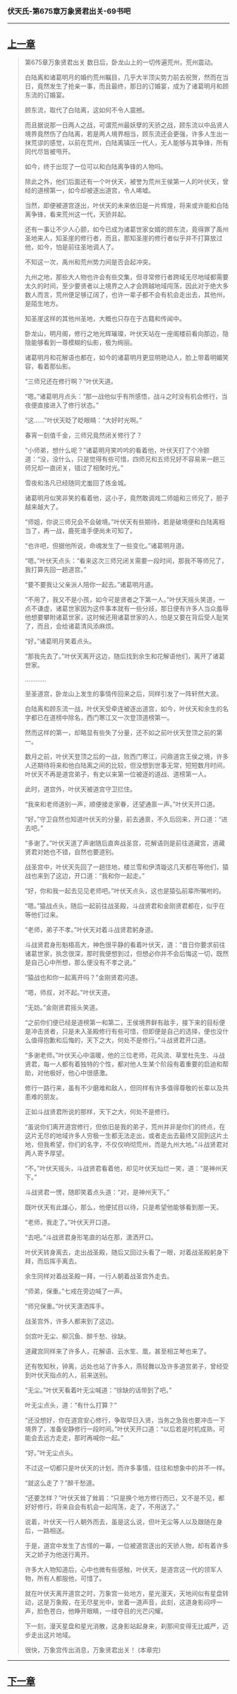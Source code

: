 ### 伏天氏-第675章万象贤君出关-69书吧

--------
[上一章](./2c12c6c46b9cae4bbfb54d86f6270c22.md)
--------


>
>
>
>第675章万象贤君出关
>数日后，卧龙山上的一切传遍荒州，荒州震动。
>
>白陆离和诸葛明月的婚约荒州瞩目，几乎大半顶尖势力前去祝贺，然而在当日，竟然发生了抢亲一事，而且最终，那日的订婚宴，成为了诸葛明月和顾东流的订婚宴。
>
>顾东流，取代了白陆离，这如何不令人震撼。
>
>而且据说那一日两人之战，可谓荒州最妖孽的天骄之战，顾东流以中品贤人境界竟然伤了白陆离，若是两人境界相当，顾东流还会更强，许多人生出一抹荒谬的感觉，以前在荒州，白陆离镇压一代人，无人能够与其争锋，所有同代尽皆被甩开。
>
>如今，终于出现了一位可以和白陆离争锋的人物吗。
>
>除此之外，他们后面还有一个叶伏天，被誉为荒州王侯第一人的叶伏天，曾经的道榜第一，如今却被逐出道宫，令人唏嘘。
>
>当然，即便被道宫逐出，叶伏天的未来依旧是一片辉煌，将来或许能和白陆离争锋，看来荒州这一代，天骄并起。
>
>还有一事让不少人心颤，如今已成为诸葛世家女婿的顾东流，竟得罪了禹州圣地来人，知圣崖的修行者，而且，那知圣崖的修行者似乎并不打算放过他，如今，怕是前往圣地调人了。
>
>不知这一次，禹州和荒州势力间是否会起冲突。
>
>九州之地，那些大人物也许会有些交集，但寻常修行者跨域无尽地域都需要太久的时间，至少要贤者以上境界之人才会跨越地域闯荡，因此对于绝大多数人而言，荒州便足够辽阔了，也许一辈子都不会有机会走出去，其他州，是陌生地方。
>
>知圣崖这样的其他州圣地，大概也只存在于古籍和传闻中。
>
>卧龙山，明月阁，修行之地光辉璀璨，叶伏天站在一座阁楼前看向那边，隐隐能够看到一尊模糊的仙影，极为绚丽。
>
>诸葛明月和花解语也都在，如今的诸葛明月更显明艳动人，脸上带着明媚笑容，看着那仙影。
>
>“三师兄还在修行啊？”叶伏天道。
>
>“嗯。”诸葛明月点头：“那一战他似乎有所感悟，战斗之时没有机会修行，当夜便直接进入了修行状态。”
>
>“这……”叶伏天眨了眨眼睛：“大好时光啊。”
>
>春宵一刻值千金，三师兄竟然闭关修行了？
>
>“小师弟，想什么呢？”诸葛明月笑吟吟的看着他，叶伏天打了个冷颤道：“没，没什么，只是觉得有些可惜，四师兄和五师兄好不容易来一趟三师兄却一直闭关，错过了相聚时光。”
>
>雪夜和洛凡已经随同尤蚩回了炼金城。
>
>诸葛明月似笑非笑的看着他，这小子，竟然敢调戏二师姐和三师兄了，胆子越来越大了。
>
>“师姐，你说三师兄会不会破境。”叶伏天有些期待，若是破境便和白陆离相当了，再一战，鹿死谁手便尚未可知了。
>
>“也许吧，但据他所说，命魂发生了一些变化。”诸葛明月道。
>
>“嗯。”叶伏天点头：“看来这次三师兄闭关需要一段时间，那我不等师兄了，我打算先回一趟道宫。”
>
>“要不要我让父亲派人陪你一起去。”诸葛明月道。
>
>“不用了，我又不是小孩，如今可是贤者之下第一人。”叶伏天摇头笑道，一点不谦虚，诸葛世家因为这件事本就有一些分歧，那日便有许多人当众羞辱他想要攀附诸葛世家，这时候还用诸葛世家的人，怕是又要在背后受人耻笑了，而且，会给诸葛清风添麻烦。
>
>“好。”诸葛明月笑着点头。
>
>“那我先去了。”叶伏天离开这边，随后找到余生和花解语他们，离开了诸葛世家。
>
>…………
>
>至圣道宫，卧龙山上发生的事情传回来之后，同样引发了一阵轩然大波。
>
>白陆离和顾东流一战，叶伏天受牵连被逐出道宫，如今，叶伏天和余生的名字都已在道榜中除名，西门寒江又一次登顶道榜第一。
>
>然而这样的第一，却略显有些失了分量，还不如之前叶伏天登顶之前的第一。
>
>数月之前，叶伏天登顶之后的一战，败西门寒江，问鼎道宫王侯之境，许多人还期待将来和他白陆离之间的比较，但没想到世事无常，短短数月时间，叶伏天不再是道宫弟子，有史以来第一位被逐的道战、道榜第一人。
>
>此时，道宫外，叶伏天被道宫守卫拦住。
>
>“我来和老师道别一声，顺便接走家眷，还望通禀一声。”叶伏天开口道。
>
>“好。”守卫自然也知道叶伏天的分量，前去通禀，不久后回来，开口道：“进去吧。”
>
>“多谢了。”叶伏天道了声谢随后直奔战圣宫，花解语则是前往道藏宫，道藏贤君对她也不错，自然也要道别。
>
>战圣宫中，叶伏天先回了一趟住地，楼兰雪和伊清璇这几天都在等他们，猿战也来到了这边，开口道：“我和你一起走。”
>
>“好，你和我一起去见见老师吧。”叶伏天点头，这也是猿弘前辈所嘱咐的。
>
>“嗯。”猿战点头，随后一起前往战圣殿，斗战贤君和金刚贤君都在，似乎在等他们过来。
>
>“老师，弟子不孝。”叶伏天对着斗战贤君躬身道。
>
>斗战贤君身形魁梧高大，神色很平静的看着叶伏天，道：“昔日你要求前往诸葛世家，执念很深，那时我便想到过，但想必你并不会后悔这一切，既然是自己心中所想，那么便没有不孝之说。”
>
>“猿战也和你一起离开吗？”金刚贤君问道。
>
>“嗯，师叔，对不起。”叶伏天道。
>
>“无妨。”金刚贤君摇头笑道。
>
>“之前你们便已经是道榜第一和第二，王侯境界鲜有敌手，接下来的目标便是冲击贤者，只是未入圣殿修行有些可惜，但即便是自己的选择，便也没什么值得抱歉和后悔的，天下之大，何处不是修行。”斗战贤君开口道。
>
>“多谢老师。”叶伏天心中温暖，他的三位老师，花风流、草堂杜先生、斗战贤君，每一人都有着独特的个性，都对他人生某个阶段有着重要的启迪和帮助，对他极好，他心中很感激。
>
>修行一路行来，虽有不少磨难和敌人，但同样有许多值得尊敬的长辈以及共患难的朋友。
>
>正如斗战贤君所说的那样，天下之大，何处不是修行。
>
>“虽说你们离开道宫修行，但依旧是我的弟子，荒州并非是你们的终点，在这片无尽的地域许多人穷极一生都无法走出，或者走出去最终又回到这片土地，但我希望，你们的名字，不仅仅响彻荒州，而是九州大地。”斗战贤君对两人寄予厚望。
>
>“不。”叶伏天摇头，斗战贤君看着他，却见叶伏天灿烂一笑，道：“是神州天下。”
>
>斗战贤君一愣，随即笑着点头道：“对，是神州天下。”
>
>既叶伏天有此雄心，那么，他便拭目以待，只是希望他能够看到那一天。
>
>“老师，我走了。”叶伏天开口道。
>
>“去吧。”斗战贤君身形笔直的站在那，潇洒开口。
>
>叶伏天转身离去，走出战圣殿，随后又回过头看了一眼，对着战圣殿躬身下拜，而后挥手离去。
>
>余生同样对着战圣殿一拜，一行人朝着战圣宫外走去。
>
>“师弟，保重。”七戒在旁边喊了一声。
>
>“师兄保重。”叶伏天潇洒挥手。
>
>战圣宫外，许多人都来到了这边。
>
>剑宫叶无尘、柳沉鱼、醉千愁、徐缺。
>
>道藏宫同样来了许多人，花解语、云水笙、凰，甚至相芷琴也来了。
>
>还有牧知秋，钟离，远处也站了许多人，燕轻舞以及许多道宫弟子，曾经受到叶伏天指点的人，前来送别。
>
>“无尘。”叶伏天看着叶无尘喊道：“徐缺的话带到了吧。”
>
>叶无尘点头，道：“有什么打算？”
>
>“还没想好，你在道宫安心修行，争取早日入贤，当务之急我也要冲击一下境界了，准备安静修行一段时间。”叶伏天开口道：“以后若是时机成熟，可能会去远方走走，那时再喊你一起。”
>
>“好。”叶无尘点头。
>
>不过这一切都只是叶伏天的计划，而许多事情，往往和想象中的并不一样。
>
>“就这么走了？”醉千愁道。
>
>“还要怎样？”叶伏天耸了耸肩：“只是换个地方修行而已，又不是不见，都好好修行，将来自会有机会一起闯荡，走了，不用送了。”
>
>说着，叶伏天一行人朝外而去，虽是这么说，但叶无尘等人以及跟随在身后，一路相送。
>
>于是，道宫中发生了古怪的一幕，一位被道宫逐出的天骄人物，却有着许多天之娇子为他送行离开。
>
>许多大人物知道后，心中也微有些感触，叶伏天，是道宫这一代的领军人物，所有人都服他，可惜了。
>
>就在叶伏天离开道宫之时，万象宫一处地方，星光漫天，天地间似有星盘转动，这是万象殿，在无尽星光中，坐着一道声音，此刻，这道身影闷哼一声，脸色苍白，他睁开眼睛，一缕夺目的光芒闪耀。
>
>下一刻，漫天星盘和星光消散，这身影站起身来，刹那间变得无比威严，迈步走出这片地域。
>
>很快，万象宫传出消息，万象贤君出关！
>(本章完)
>
>

--------
[下一章](./7fce02f6bc617892741aa2338f207141.md)
--------
